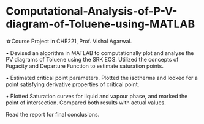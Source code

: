 # Computational-Analysis-of-P-V-diagram-of-Toluene-using-MATLAB
☆Course Project in CHE221, Prof. Vishal Agarwal.  
 
• Devised an algorithm in MATLAB to computationally plot and analyse the PV diagrams of Toluene using the SRK EOS. Utilized the concepts of Fugacity and Departure Function to estimate saturation points.
 
• Estimated critical point parameters. Plotted the isotherms and looked for a point satisfying derivative properties of critical point.
 
• Plotted Saturation curves for liquid and vapour phase, and marked the point of intersection. Compared both results with actual values.

Read the report for final conclusions.
